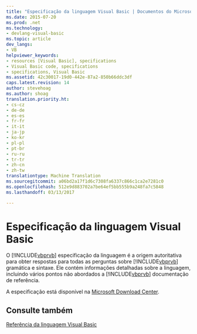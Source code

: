```yaml
---
title: "Especificação da linguagem Visual Basic | Documentos do Microsoft"
ms.date: 2015-07-20
ms.prod: .net
ms.technology:
- devlang-visual-basic
ms.topic: article
dev_langs:
- VB
helpviewer_keywords:
- resources [Visual Basic], specifications
- Visual Basic code, specifications
- specifications, Visual Basic
ms.assetid: 42c30017-19d0-442e-87a2-850b66ddc3df
caps.latest.revision: 14
author: stevehoag
ms.author: shoag
translation.priority.ht:
- cs-cz
- de-de
- es-es
- fr-fr
- it-it
- ja-jp
- ko-kr
- pl-pl
- pt-br
- ru-ru
- tr-tr
- zh-cn
- zh-tw
translationtype: Machine Translation
ms.sourcegitcommit: a06bd2a17f1d6c7308fa6337c866c1ca2e7281c0
ms.openlocfilehash: 512e9d883702a7be64ef5bb555b9a248fa7c5848
ms.lasthandoff: 03/13/2017

---
```

# <a name="visual-basic-language-specification"></a>Especificação da linguagem Visual Basic
O [!INCLUDE[vbprvb](../../csharp/programming-guide/concepts/linq/includes/vbprvb_md.md)] especificação da linguagem é a origem autoritativa para obter respostas para todas as perguntas sobre [!INCLUDE[vbprvb](../../csharp/programming-guide/concepts/linq/includes/vbprvb_md.md)] gramática e sintaxe. Ele contém informações detalhadas sobre a linguagem, incluindo vários pontos não abordados a [!INCLUDE[vbprvb](../../csharp/programming-guide/concepts/linq/includes/vbprvb_md.md)] documentação de referência.  
  
 A especificação está disponível na [Microsoft Download Center](http://go.microsoft.com/fwlink/?LinkId=188623).  
  
## <a name="see-also"></a>Consulte também  
 [Referência da linguagem Visual Basic](../../visual-basic/language-reference/index.md)
